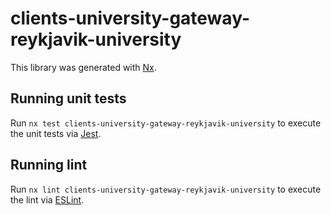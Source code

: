 <!-- gitbook-ignore -->

# clients-university-gateway-reykjavik-university

This library was generated with [Nx](https://nx.dev).

## Running unit tests

Run `nx test clients-university-gateway-reykjavik-university` to execute the unit tests via [Jest](https://jestjs.io).

## Running lint

Run `nx lint clients-university-gateway-reykjavik-university` to execute the lint via [ESLint](https://eslint.org/).
